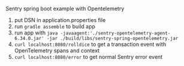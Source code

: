 Sentry spring boot example with Opentelemetry

1. put DSN in application.properties file
2. run `gradle assemble` to build app
3. run app with `java -javaagent:'./sentry-opentelemetry-agent-6.34.0.jar' -jar ./build/libs/sentry-spring-opentelemetry.jar`
4. `curl localhost:8080/rolldice` to get a transaction event with OpenTelemetry spans and context
5. `curl localhost:8080/error` to get normal Sentry error event